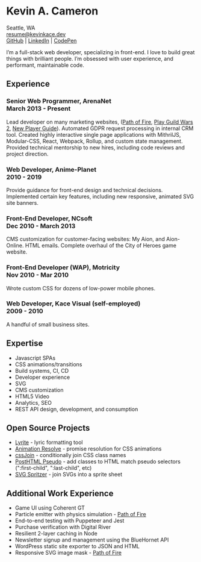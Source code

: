 # Kevin A. Cameron

Seattle, WA  
[resume@kevinkace.dev](mailto:resume@kevinkace.dev)  
[GitHub](https://github.com/kevinkace) | [LinkedIn](https://www.linkedin.com/in/kevinkace/) | [CodePen](https://codepen.io/kevinkace)

I’m a full-stack web developer, specializing in front-end. I love to build great things with brilliant people. I’m obsessed with user experience, and performant, maintainable code.

## Experience

### Senior Web Programmer, ArenaNet <br>March 2013 - Present

Lead developer on many marketing websites, ([Path of Fire](https://www.guildwars2.com/en/path-of-fire/), [Play Guild Wars 2](https://welcome.guildwars2.com/en/play-guild-wars-2), [New Player Guide](https://www.guildwars2.com/en/new-player-guide)). Automated GDPR request processing in internal CRM tool. Created highly interactive single page applications with MithrilJS, Modular-CSS, React, Webpack, Rollup, and custom state management. Provided technical mentorship to new hires, including code reviews and project direction.

### Web Developer, Anime-Planet <br>2010 - 2019

Provide guidance for front-end design and technical decisions. Implemented certain key features, including new responsive, animated SVG site banners.

### Front-End Developer, NCsoft <br>Dec 2010 - March 2013

CMS customization for customer-facing websites: My Aion, and Aion-Online. HTML emails. Complete overhaul of the City of Heroes game website.

### Front-End Developer (WAP), Motricity <br>Nov 2010 - Mar 2010

Wrote custom CSS for dozens of low-power mobile phones.

### Web Developer, Kace Visual (self-employed) <br>2009 - 2010

A handful of small business sites.

## Expertise

- Javascript SPAs
- CSS animations/transitions
- Build systems, CI, CD
- Developer experience
- SVG
- CMS customization
- HTML5 Video
- Analytics, SEO
- REST API design, development, and consumption

## Open Source Projects

- [Lyrite](https://github.com/kevinkace/lyrite) - lyric formatting tool
- [Animation Resolve](https://github.com/kevinkace/animation-resolve) - promise resolution for CSS animations
- [cssJoin](https://github.com/kevinkace/cssJoin) - conditionally join CSS class names
- [PostHTML Pseudo](https://npmjs.com/package/posthtml-pseudo) - add classes to HTML match pseudo selectors (":first-child", ":last-child", etc)
- [SVG Spritzer](https://npmjs.com/package/svg-spritzer) - join SVGs into a sprite sheet

## Additional Work Experience

- Game UI using Coherent GT
- Particle emitter with physics simulation - [Path of Fire](https://www.guildwars2.com/en/path-of-fire/#map)
- End-to-end testing with Puppeteer and Jest
- Purchase verification with Digital River
- Resilient 2-layer caching in Node
- Newsletter signup and management using the BlueHornet API
- WordPress static site exporter to JSON and HTML
- Responsive SVG image mask - [Path of Fire](https://www.guildwars2.com/en/path-of-fire/#mounts)
